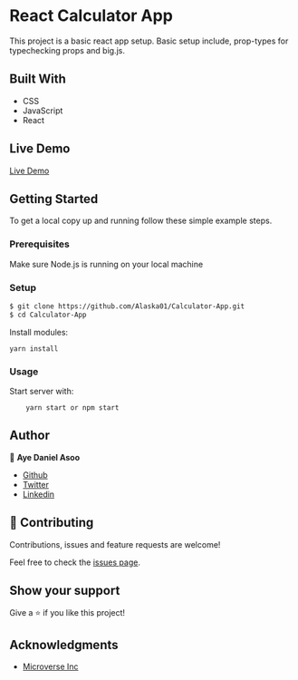 # React Calculator App
This project is a basic react app setup. Basic setup include, prop-types for typechecking props and big.js.

## Built With
- CSS
- JavaScript
- React

## Live Demo
[Live Demo](https://calculatormilestone1.netlify.app/)

## Getting Started 
To get a local copy up and running follow these simple example steps.

### Prerequisites

Make sure Node.js is running on your local machine

### Setup

~~~bash
$ git clone https://github.com/Alaska01/Calculator-App.git
$ cd Calculator-App
~~~

Install modules:

```
yarn install
```

### Usage

Start server with:

```
    yarn start or npm start
```

## Author

👤 **Aye Daniel Asoo**

- [Github](https://github.com/Alaska01)
- [Twitter](https://twitter.com/AyeAsoo)
- [Linkedin](https://www.linkedin.com/in/daniel-asoo-aye/)

## 🤝 Contributing

Contributions, issues and feature requests are welcome!

Feel free to check the [issues page](https://github.com/Alaska01/Calculator-App/issues).

## Show your support

Give a ⭐️ if you like this project!

## Acknowledgments
- [Microverse Inc](https://www.microverse.org/)